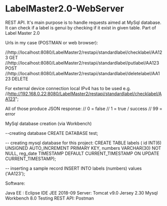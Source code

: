 # LabelMaster2.0-WebServer
REST API. It's main purpose is to handle requests aimed at MySql database. It can check if a label is genui by checking if it exist in given table. Part of Label Master 2.0

Urls in my case (POSTMAN or web browser):

//http://localhost:8080/LabelMaster2/restapi/standardlabel/checklabel/AA123  GET
//http://localhost:8080/LabelMaster2/restapi/standardlabel/putlabel/AA123   POST
//http://localhost:8080/LabelMaster2/restapi/standardlabel/deletelabel/AA123   DELETE

For external device connection local IPv4 has to be used e.g. 
//http://192.168.0.22:8080/LabelMaster2/restapi/standardlabel/checklabel/AA123";
   


All of those produce JSON response:
//	0 = false
//	1 = true / success
//	99 = error


MySql database creation (via Workbench)

--creating database
CREATE DATABASE test;

-- creating mysql database for this project:
CREATE TABLE labels (
id INT(6) UNSIGNED AUTO_INCREMENT PRIMARY KEY,
numbers VARCHAR(30) NOT NULL,
reg_date TIMESTAMP DEFAULT CURRENT_TIMESTAMP ON UPDATE CURRENT_TIMESTAMP);

-- inserting a sample record 
INSERT INTO labels (numbers) values ('AA123');



Software:

Java EE : Eclipse IDE JEE 2018-09
Server: Tomcat v9.0
Jersey 2.30
Mysql Workbench 8.0
Testing REST API: Postman
